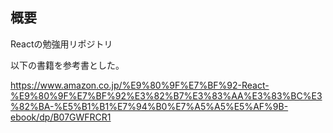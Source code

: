 ## 概要

Reactの勉強用リポジトリ

以下の書籍を参考書とした。

https://www.amazon.co.jp/%E9%80%9F%E7%BF%92-React-%E9%80%9F%E7%BF%92%E3%82%B7%E3%83%AA%E3%83%BC%E3%82%BA-%E5%B1%B1%E7%94%B0%E7%A5%A5%E5%AF%9B-ebook/dp/B07GWFRCR1
